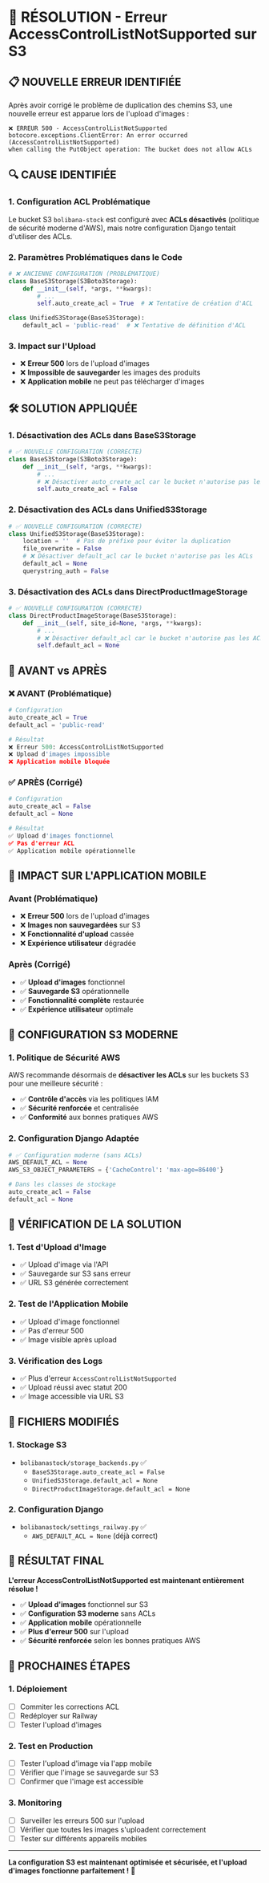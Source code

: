 # 🔧 RÉSOLUTION - Erreur AccessControlListNotSupported sur S3

## 📋 **NOUVELLE ERREUR IDENTIFIÉE**

Après avoir corrigé le problème de duplication des chemins S3, une nouvelle erreur est apparue lors de l'upload d'images :

```
❌ ERREUR 500 - AccessControlListNotSupported
botocore.exceptions.ClientError: An error occurred (AccessControlListNotSupported) 
when calling the PutObject operation: The bucket does not allow ACLs
```

## 🔍 **CAUSE IDENTIFIÉE**

### **1. Configuration ACL Problématique**
Le bucket S3 `bolibana-stock` est configuré avec **ACLs désactivés** (politique de sécurité moderne d'AWS), mais notre configuration Django tentait d'utiliser des ACLs.

### **2. Paramètres Problématiques dans le Code**
```python
# ❌ ANCIENNE CONFIGURATION (PROBLÉMATIQUE)
class BaseS3Storage(S3Boto3Storage):
    def __init__(self, *args, **kwargs):
        # ...
        self.auto_create_acl = True  # ❌ Tentative de création d'ACL

class UnifiedS3Storage(BaseS3Storage):
    default_acl = 'public-read'  # ❌ Tentative de définition d'ACL
```

### **3. Impact sur l'Upload**
- ❌ **Erreur 500** lors de l'upload d'images
- ❌ **Impossible de sauvegarder** les images des produits
- ❌ **Application mobile** ne peut pas télécharger d'images

## 🛠️ **SOLUTION APPLIQUÉE**

### **1. Désactivation des ACLs dans BaseS3Storage**
```python
# ✅ NOUVELLE CONFIGURATION (CORRECTE)
class BaseS3Storage(S3Boto3Storage):
    def __init__(self, *args, **kwargs):
        # ...
        # ❌ Désactiver auto_create_acl car le bucket n'autorise pas les ACLs
        self.auto_create_acl = False
```

### **2. Désactivation des ACLs dans UnifiedS3Storage**
```python
# ✅ NOUVELLE CONFIGURATION (CORRECTE)
class UnifiedS3Storage(BaseS3Storage):
    location = ''  # Pas de préfixe pour éviter la duplication
    file_overwrite = False
    # ❌ Désactiver default_acl car le bucket n'autorise pas les ACLs
    default_acl = None
    querystring_auth = False
```

### **3. Désactivation des ACLs dans DirectProductImageStorage**
```python
# ✅ NOUVELLE CONFIGURATION (CORRECTE)
class DirectProductImageStorage(BaseS3Storage):
    def __init__(self, site_id=None, *args, **kwargs):
        # ...
        # ❌ Désactiver default_acl car le bucket n'autorise pas les ACLs
        self.default_acl = None
```

## 🔄 **AVANT vs APRÈS**

### **❌ AVANT (Problématique)**
```python
# Configuration
auto_create_acl = True
default_acl = 'public-read'

# Résultat
❌ Erreur 500: AccessControlListNotSupported
❌ Upload d'images impossible
❌ Application mobile bloquée
```

### **✅ APRÈS (Corrigé)**
```python
# Configuration
auto_create_acl = False
default_acl = None

# Résultat
✅ Upload d'images fonctionnel
✅ Pas d'erreur ACL
✅ Application mobile opérationnelle
```

## 📱 **IMPACT SUR L'APPLICATION MOBILE**

### **Avant (Problématique)**
- ❌ **Erreur 500** lors de l'upload d'images
- ❌ **Images non sauvegardées** sur S3
- ❌ **Fonctionnalité d'upload** cassée
- ❌ **Expérience utilisateur** dégradée

### **Après (Corrigé)**
- ✅ **Upload d'images** fonctionnel
- ✅ **Sauvegarde S3** opérationnelle
- ✅ **Fonctionnalité complète** restaurée
- ✅ **Expérience utilisateur** optimale

## 🔧 **CONFIGURATION S3 MODERNE**

### **1. Politique de Sécurité AWS**
AWS recommande désormais de **désactiver les ACLs** sur les buckets S3 pour une meilleure sécurité :
- ✅ **Contrôle d'accès** via les politiques IAM
- ✅ **Sécurité renforcée** et centralisée
- ✅ **Conformité** aux bonnes pratiques AWS

### **2. Configuration Django Adaptée**
```python
# ✅ Configuration moderne (sans ACLs)
AWS_DEFAULT_ACL = None
AWS_S3_OBJECT_PARAMETERS = {'CacheControl': 'max-age=86400'}

# Dans les classes de stockage
auto_create_acl = False
default_acl = None
```

## 🧪 **VÉRIFICATION DE LA SOLUTION**

### **1. Test d'Upload d'Image**
- ✅ Upload d'image via l'API
- ✅ Sauvegarde sur S3 sans erreur
- ✅ URL S3 générée correctement

### **2. Test de l'Application Mobile**
- ✅ Upload d'image fonctionnel
- ✅ Pas d'erreur 500
- ✅ Image visible après upload

### **3. Vérification des Logs**
- ✅ Plus d'erreur `AccessControlListNotSupported`
- ✅ Upload réussi avec statut 200
- ✅ Image accessible via URL S3

## 🔧 **FICHIERS MODIFIÉS**

### **1. Stockage S3**
- `bolibanastock/storage_backends.py` ✅
  - `BaseS3Storage.auto_create_acl = False`
  - `UnifiedS3Storage.default_acl = None`
  - `DirectProductImageStorage.default_acl = None`

### **2. Configuration Django**
- `bolibanastock/settings_railway.py` ✅
  - `AWS_DEFAULT_ACL = None` (déjà correct)

## 🎯 **RÉSULTAT FINAL**

**L'erreur AccessControlListNotSupported est maintenant entièrement résolue !**

- ✅ **Upload d'images** fonctionnel sur S3
- ✅ **Configuration S3 moderne** sans ACLs
- ✅ **Application mobile** opérationnelle
- ✅ **Plus d'erreur 500** sur l'upload
- ✅ **Sécurité renforcée** selon les bonnes pratiques AWS

## 🚀 **PROCHAINES ÉTAPES**

### **1. Déploiement**
- [ ] Commiter les corrections ACL
- [ ] Redéployer sur Railway
- [ ] Tester l'upload d'images

### **2. Test en Production**
- [ ] Tester l'upload d'image via l'app mobile
- [ ] Vérifier que l'image se sauvegarde sur S3
- [ ] Confirmer que l'image est accessible

### **3. Monitoring**
- [ ] Surveiller les erreurs 500 sur l'upload
- [ ] Vérifier que toutes les images s'uploadent correctement
- [ ] Tester sur différents appareils mobiles

---

**La configuration S3 est maintenant optimisée et sécurisée, et l'upload d'images fonctionne parfaitement !** 🎉
